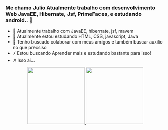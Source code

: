 ### Me chamo Julio Atualmente trabalho com desenvolvimento Web JavaEE, Hibernate, Jsf, PrimeFaces, e estudando android.. 👋

- 🔭 Atualmente trabalho com JavaEE, hibernate, jsf, mavem
- 🌱 Atualmente estou estudando HTML, CSS, javascript, Java
- 👯 Tenho buscado colaborar com meus amigos e também buscar auxilio no que precsiso
- ⚡ Estou buscando Aprender mais e estudando bastante para isso!
- ↗️ Isso ai...

<div align="center">
  <a href="https://github.com/juliocesarcoutinho">
  <img height="180em" src="https://github-readme-stats.vercel.app/api?username=juliocesarcoutinho&show_icons=true&theme=dark&include_all_commits=true&count_private=true"/>
  <img height="180em" src="https://github-readme-stats.vercel.app/api/top-langs/?username=juliocesarcoutinho&layout=compact&langs_count=7&theme=dark"/>
</div>
